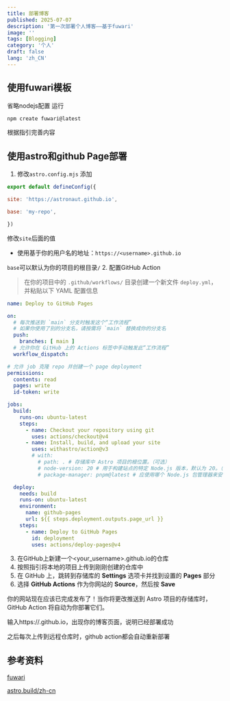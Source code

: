 ```yaml
---
title: 部署博客
published: 2025-07-07
description: '第一次部署个人博客——基于fuwari'
image: ''
tags: [Blogging]
category: '个人'
draft: false 
lang: 'zh_CN'
---
```

## 使用fuwari模板
省略nodejs配置
运行
```sh
npm create fuwari@latest
```
根据指引完善内容

## 使用astro和github Page部署
1. 修改`astro.config.mjs`
添加
```js
export default defineConfig({

site: 'https://astronaut.github.io',

base: 'my-repo',

})
```
修改`site`后面的值
- 使用基于你的用户名的地址：`https://<username>.github.io`

`base`可以默认为你的项目的根目录`/`
2. 配置GitHub Action
>在你的项目中的 `.github/workflows/` 目录创建一个新文件 `deploy.yml`，并粘贴以下 YAML 配置信息

```yml
name: Deploy to GitHub Pages

on:
  # 每次推送到 `main` 分支时触发这个“工作流程”
  # 如果你使用了别的分支名，请按需将 `main` 替换成你的分支名
  push:
    branches: [ main ]
  # 允许你在 GitHub 上的 Actions 标签中手动触发此“工作流程”
  workflow_dispatch:

# 允许 job 克隆 repo 并创建一个 page deployment
permissions:
  contents: read
  pages: write
  id-token: write

jobs:
  build:
    runs-on: ubuntu-latest
    steps:
      - name: Checkout your repository using git
        uses: actions/checkout@v4
      - name: Install, build, and upload your site
        uses: withastro/action@v3
        # with:
          # path: . # 存储库中 Astro 项目的根位置。（可选）
          # node-version: 20 # 用于构建站点的特定 Node.js 版本，默认为 20。（可选）
          # package-manager: pnpm@latest # 应使用哪个 Node.js 包管理器来安装依赖项和构建站点。会根据存储库中的 lockfile 自动检测。（可选）

  deploy:
    needs: build
    runs-on: ubuntu-latest
    environment:
      name: github-pages
      url: ${{ steps.deployment.outputs.page_url }}
    steps:
      - name: Deploy to GitHub Pages
        id: deployment
        uses: actions/deploy-pages@v4
```
3. 在GitHub上新建一个<your_username>.github.io的仓库
4. 按照指引将本地的项目上传到刚刚创建的仓库中
5. 在 GitHub 上，跳转到存储库的 **Settings** 选项卡并找到设置的 **Pages** 部分
6. 选择 **GitHub Actions** 作为你网站的 **Source**，然后按 **Save**

你的网站现在应该已完成发布了！当你将更改推送到 Astro 项目的存储库时，GitHub Action 将自动为你部署它们。

输入https://<username>.github.io，出现你的博客页面，说明已经部署成功

之后每次上传到远程仓库时，github action都会自动重新部署
## 参考资料
[fuwari](https://github.com/saicaca/fuwari?tab=readme-ov-file)

[astro.build/zh-cn](https://docs.astro.build/zh-cn/guides/deploy/github/)